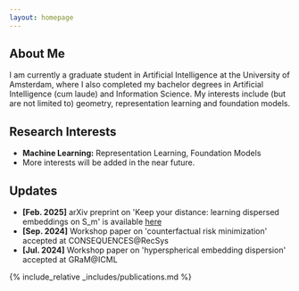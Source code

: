 ```yaml
---
layout: homepage
---
```


## About Me

I am currently a graduate student in Artificial Intelligence at the University of Amsterdam, where I also completed my bachelor degrees in Artificial Intelligence (cum laude) and Information Science.
My interests include (but are not limited to) geometry, representation learning and foundation models.


## Research Interests

- **Machine Learning:** Representation Learning, Foundation Models
- More interests will be added in the near future.


## Updates
- **[Feb. 2025]** arXiv preprint on 'Keep your distance: learning dispersed embeddings on S_m' is available [here](https://arxiv.org/abs/2502.08231)
- **[Sep. 2024]** Workshop paper on 'counterfactual risk minimization' accepted at CONSEQUENCES@RecSys
- **[Jul. 2024]** Workshop paper on 'hyperspherical embedding dispersion' accepted at GRaM@ICML

{% include_relative _includes/publications.md %}

<!-- {% include_relative _includes/services.md %} -->
